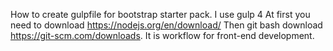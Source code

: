 How to create gulpfile for bootstrap starter pack.
I use gulp 4
At first you need to download https://nodejs.org/en/download/
Then git bash download https://git-scm.com/downloads.
It is workflow for front-end development. 
